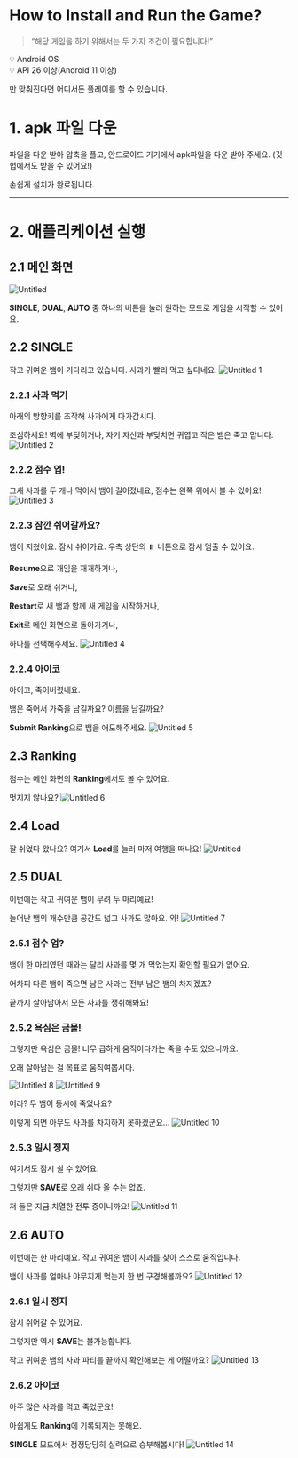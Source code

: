 # How to Install and Run the Game?

> “해당 게임을 하기 위해서는 두 가지 조건이 필요합니다!”
> 

<aside>
💡 Android OS

</aside>

<aside>
💡 API 26 이상(Android 11 이상)

</aside>

만 맞춰진다면 어디서든 플레이를 할 수 있습니다.

# 1. apk 파일 다운


파일을 다운 받아 압축을 풀고, 안드로이드 기기에서 apk파일을 다운 받아 주세요. (깃헙에서도 받을 수 있어요!)

손쉽게 설치가 완료됩니다.

---

# 2. 애플리케이션 실행

## 2.1 메인 화면
![Untitled](https://user-images.githubusercontent.com/66313756/170875985-8dd9fdb9-9bb3-4da5-b7f4-0750c5dab3bc.png)


**SINGLE**, **DUAL**, **AUTO** 중 하나의 버튼을 눌러 원하는 모드로 게임을 시작할 수 있어요.

## 2.2 SINGLE

작고 귀여운 뱀이 기다리고 있습니다. 사과가 빨리 먹고 싶다네요.
![Untitled 1](https://user-images.githubusercontent.com/66313756/170876017-77e3a13d-7b3b-42f7-89fb-5e1f97038b93.png)


### 2.2.1 사과 먹기

아래의 방향키를 조작해 사과에게 다가갑시다. 

조심하세요! 벽에 부딪히거나, 자기 자신과 부딪치면 귀엽고 작은 뱀은 죽고 맙니다. 
![Untitled 2](https://user-images.githubusercontent.com/66313756/170876024-b377c0ba-4740-4b61-af30-370211371e90.png)


### 2.2.2 점수 업!

그새 사과를 두 개나 먹어서 뱀이 길어졌네요, 점수는 왼쪽 위에서 볼 수 있어요!
![Untitled 3](https://user-images.githubusercontent.com/66313756/170876027-cf5d1b12-8137-4486-b367-c153b639f150.png)


### 2.2.3 잠깐 쉬어갈까요?

뱀이 지쳤어요. 잠시 쉬어가요. 우측 상단의 ⏸️ 버튼으로 잠시 멈출 수 있어요. 

**Resume**으로 개임을 재개하거나,

**Save**로 오래 쉬거나,

**Restart**로 새 뱀과 함께 새 게임을 시작하거나,

**Exit**로 메인 화면으로 돌아가거나, 

하나를 선택해주세요.
![Untitled 4](https://user-images.githubusercontent.com/66313756/170876031-da6a5027-e325-4d69-b4e8-e6d523fc4907.png)


### 2.2.4 아이코

아이고, 죽어버렸네요.

뱀은 죽어서 가죽을 남길까요? 이름을 남길까요?

**Submit Ranking**으로 뱀을 애도해주세요.
![Untitled 5](https://user-images.githubusercontent.com/66313756/170876034-6f22df90-f6bc-4153-bf84-699415f1bf90.png)


## 2.3 Ranking

점수는 메인 화면의 **Ranking**에서도 볼 수 있어요.

멋지지 않나요?
![Untitled 6](https://user-images.githubusercontent.com/66313756/170876039-6dd0c617-50ee-4fd3-94f9-4ee7ead1c7c7.png)


## 2.4 Load

잘 쉬었다 왔나요? 여기서 **Load**를 눌러 마저 여행을 떠나요!
![Untitled](https://user-images.githubusercontent.com/66313756/170876044-dbba49a6-3886-4388-9443-e2de73f6d261.png)


## 2.5 DUAL

이번에는 작고 귀여운 뱀이 무려 두 마리예요!

늘어난 뱀의 개수만큼 공간도 넓고 사과도 많아요. 와!
![Untitled 7](https://user-images.githubusercontent.com/66313756/170876049-6db3ab79-3731-41a2-a6e5-9375bce4c15f.png)


### 2.5.1 점수 업?

뱀이 한 마리였던 때와는 달리 사과를 몇 개 먹었는지 확인할 필요가 없어요.  

어차피 다른 뱀이 죽으면 남은 사과는 전부 남은 뱀의 차지겠죠? 

끝까지 살아남아서 모든 사과를 쟁취해봐요! 

### 2.5.2 욕심은 금물!

그렇지만 욕심은 금물! 너무 급하게 움직이다가는 죽을 수도 있으니까요. 

오래 살아남는 걸 목표로 움직여봅시다.

![Untitled 8](https://user-images.githubusercontent.com/66313756/170876054-1ece8a93-c86d-40b7-8d89-cdb9ceadb000.png)
![Untitled 9](https://user-images.githubusercontent.com/66313756/170876056-62a41fc1-4d22-4dc0-8859-77e1271f97b0.png)


어라? 두 뱀이 동시에 죽었나요?

이렇게 되면 아무도 사과를 차지하지 못하겠군요…
![Untitled 10](https://user-images.githubusercontent.com/66313756/170876062-af84575e-07d4-4b08-bb6a-46565f9a0ca5.png)


### 2.5.3 일시 정지

여기서도 잠시 쉴 수 있어요. 

그렇지만 **SAVE**로 오래 쉬다 올 수는 없죠.

저 둘은 지금 치열한 전투 중이니까요!
![Untitled 11](https://user-images.githubusercontent.com/66313756/170876066-f7b60e88-569d-4e12-8990-3a9c8108f3ce.png)


## 2.6 AUTO

이번에는 한 마리예요. 작고 귀여운 뱀이 사과를 찾아 스스로 움직입니다. 

뱀이 사과를 얼마나 야무지게 먹는지 한 번 구경해볼까요?
![Untitled 12](https://user-images.githubusercontent.com/66313756/170876068-e9e48d90-ecf8-4b5b-a5d4-8d118707e98b.png)


### 2.6.1 일시 정지

잠시 쉬어갈 수 있어요.

그렇지만 역시 **SAVE**는 불가능합니다. 

작고 귀여운 뱀의 사과 파티를 끝까지 확인해보는 게 어떨까요?
![Untitled 13](https://user-images.githubusercontent.com/66313756/170876071-d430c870-7e65-442d-b829-0aac28a43430.png)


### 2.6.2 아이코

아주 많은 사과를 먹고 죽었군요!

아쉽게도 **Ranking**에 기록되지는 못해요.

**SINGLE** 모드에서 정정당당히 실력으로 승부해봅시다!
![Untitled 14](https://user-images.githubusercontent.com/66313756/170876076-1f8b37b1-2651-4f6f-b43e-7037e731e8ef.png)

